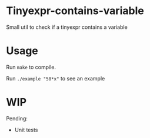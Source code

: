 # Tinyexpr-contains-variable
Small util to check if a tinyexpr contains a variable

# Usage
Run `make` to compile.

Run `./example "50*x"` to see an example

# WIP
Pending:
- Unit tests
